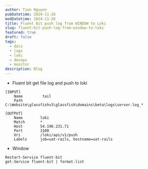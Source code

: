 ```yaml
---
author: Tien Nguyen
pubDatetime: 2024-11-26
modDatetime: 2024-11-26
title: Fluent Bit push log from WINDOW to Loki
slug: fluent-bit-push-log-from-window-to-loki
featured: true
draft: false
tags:
  - docs
  - logs
  - loki
  - devops
  - monitor
description: Blog
---
```



- Fluent bit get file log and push to loki
```
[INPUT]
    Name         tail
    Path		 C:\Website\glassfishv3\glassfish\domains\beta\logs\server.log_*

[OUTPUT]
    Name        loki
    Match       *
    Host        54.196.231.71
    Port        3100
    Uri         /loki/api/v1/push
    Labels      job=uat-rails, hostname=uat-rails
```
- Window
```
Restart-Service fluent-bit
get-Service fluent-bit | format-list
```